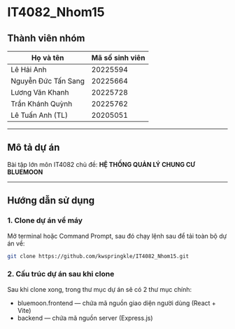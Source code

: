 # IT4082_Nhom15

## Thành viên nhóm

| Họ và tên          | Mã số sinh viên |
|--------------------|-----------------|
| Lê Hải Anh         | 20225594        |
| Nguyễn Đức Tấn Sang| 20225664        |
| Lương Văn Khanh    | 20225728        |
| Trần Khánh Quỳnh   | 20225762        |
| Lê Tuấn Anh (TL)   | 20205051        |

---

## Mô tả dự án
Bài tập lớn môn IT4082 chủ đề:   **HỆ THỐNG QUẢN LÝ CHUNG CƯ BLUEMOON**

---

## Hướng dẫn sử dụng

### 1. Clone dự án về máy

Mở terminal hoặc Command Prompt, sau đó chạy lệnh sau để tải toàn bộ dự án về:

```bash
git clone https://github.com/kwspringkle/IT4082_Nhom15.git
```
### 2. Cấu trúc dự án sau khi clone
Sau khi clone xong, trong thư mục dự án sẽ có 2 thư mục chính:

- bluemoon.frontend — chứa mã nguồn giao diện người dùng (React + Vite)
- backend — chứa mã nguồn server (Express.js)
